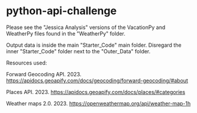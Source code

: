 # python-api-challenge

Please see the "Jessica Analysis" versions of the VacationPy and WeatherPy files found in the "WeatherPy" folder.

Output data is inside the main "Starter_Code" main folder. Disregard the inner "Starter_Code" folder next to the "Outer_Data" folder.

Resources used: 

Forward Geocoding API. 2023. https://apidocs.geoapify.com/docs/geocoding/forward-geocoding/#about

Places API. 2023. https://apidocs.geoapify.com/docs/places/#categories

Weather maps 2.0. 2023. https://openweathermap.org/api/weather-map-1h

